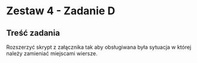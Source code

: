 # Zestaw 4 - Zadanie D

## Treść zadania

Rozszerzyć skrypt z załącznika tak aby obsługiwana była sytuacja w której należy zamieniać miejscami wiersze.
